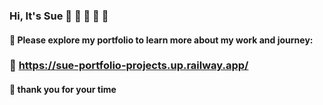 
###     Hi, It's Sue 👋 🙂 💪 🌱 💪
#### 🌱 Please explore my portfolio to learn more about my work and journey: 
###  💪   https://sue-portfolio-projects.up.railway.app/ 
#### 🙏 thank you for your time 

